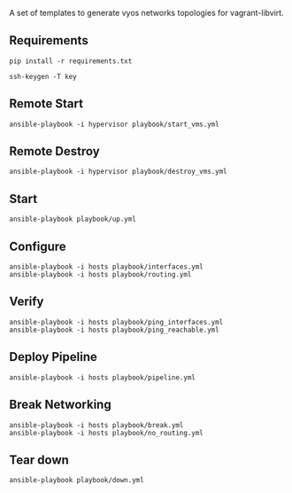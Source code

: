 

A set of templates to generate vyos networks topologies for vagrant-libvirt.


Requirements
------------

    pip install -r requirements.txt

    ssh-keygen -T key



Remote Start
-------------

    ansible-playbook -i hypervisor playbook/start_vms.yml

Remote Destroy
-------------

    ansible-playbook -i hypervisor playbook/destroy_vms.yml


Start
-----

    ansible-playbook playbook/up.yml


Configure
---------

    ansible-playbook -i hosts playbook/interfaces.yml
    ansible-playbook -i hosts playbook/routing.yml

Verify
---------

    ansible-playbook -i hosts playbook/ping_interfaces.yml
    ansible-playbook -i hosts playbook/ping_reachable.yml


Deploy Pipeline
---------------

    ansible-playbook -i hosts playbook/pipeline.yml


Break Networking
----------------

    ansible-playbook -i hosts playbook/break.yml
    ansible-playbook -i hosts playbook/no_routing.yml



Tear down
---------

    ansible-playbook playbook/down.yml
